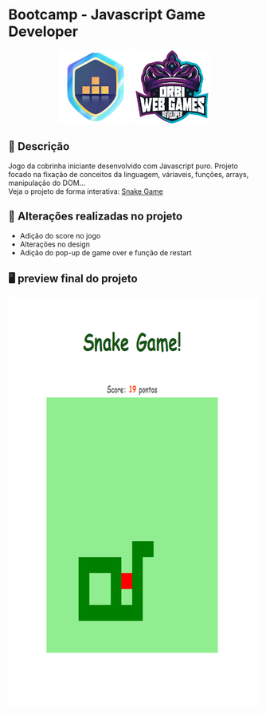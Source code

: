 # Bootcamp - Javascript Game Developer

<p align="center" display="flex">
  <img src="https://raw.githubusercontent.com/kevenalves/Dio-Javascript-Game-Developer/main/logo.png" width="150" height="150"/>
  <img src="https://github.com/kevenalves/Dio-Javascript-Game-Developer/blob/main/Orbi-logo.png" width="150" height="150"/>
</p>

## 🚀 Descrição
Jogo da cobrinha iniciante desenvolvido com Javascript puro.
Projeto focado na fixação de conceitos da linguagem, váriaveis, funções, arrays, manipulação do DOM...
<br />
Veja o projeto de forma interativa: [Snake Game](https://snake-game-kev.netlify.app/)

## 🔧 Alterações realizadas no projeto
 - Adição do score no jogo
 - Alterações no design
 - Adição do pop-up de game over e função de restart

## 🖥️ preview final do projeto

<p align="center">
  <img src="demo.png" width="750" height="822"/>
</p>
